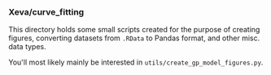 ### Xeva/curve_fitting

This directory holds some small scripts created for the purpose of creating figures, converting datasets from `.RData` to Pandas format, and other misc. data types.

You'll most likely mainly be interested in `utils/create_gp_model_figures.py`. 

